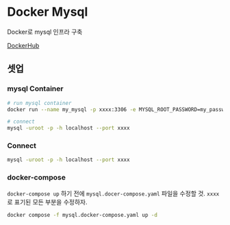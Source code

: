 # Docker Mysql

Docker로 mysql 인프라 구축

[DockerHub](https://hub.docker.com/_/mysql)

## 셋업

### mysql Container

```bash
# run mysql container
docker run --name my_mysql -p xxxx:3306 -e MYSQL_ROOT_PASSWORD=my_password -d mysql

# connect
mysql -uroot -p -h localhost --port xxxx
```

### Connect

```bash
mysql -uroot -p -h localhost --port xxxx
```

### docker-compose

`docker-compose up` 하기 전에 `mysql.docer-compose.yaml` 파일을 수정할 것. `xxxx`로 표기된 모든 부분을 수정하자.

```bash
docker compose -f mysql.docker-compose.yaml up -d
```

